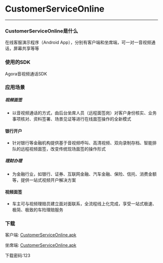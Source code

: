 
# CustomerServiceOnline
***

### CustomerServiceOnline是什么
在线客服演示程序（Android App），分别有客户端和坐席端，可一对一音视频通话，屏幕共享等等


### 使用的SDK

Agora音视频通话SDK

### 应用场景

##### 视频面签
* 以音视频通话的方式，由后台坐席人员（远程面签岗）对客户身份核实、业务事项核对、资料签署、场景见证等进行在线面签操作的全新模式

#### 银行开户
* 针对银行等金融机构提供基于音视频呼叫、高清视频、双向录制存档、智能排队的远程视频面签，改变传统现场面签的操作形式

##### 理财办理
* 为金融行业，如银行、证券、互联网金融、汽车金融、保险、信托、消费金额等，提供一站式视频开户解决方案

#### 视频面签
* 车主可与视频理赔员建立面对面联系，全流程线上化完成，享受一站式极速、极简、极致的车险理赔服务


### 下载

客户端: [CustomerServiceOnline.apk](https://www.pgyer.com/Q6Jz)

坐席端: [CustomerServiceOnline.apk](https://www.pgyer.com/Qbj6)

下载密码:123
